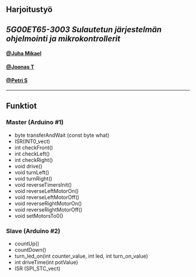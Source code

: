 ## **Harjoitustyö**

## _5G00ET65-3003 Sulautetun järjestelmän ohjelmointi ja mikrokontrollerit_

#### [@Juha Mikael](https://github.com/juhamikael)

#### [@Joonas T](https://github.com/JoonasTontti)

#### [@Petri S](https://github.com/e6psuomi)

---

## **Funktiot**

### **Master (Arduino #1)**

- byte transferAndWait (const byte what)
- ISR(INT0_vect)
- int checkFront()
- int checkLeft()
- int checkRight()
- void drive()
- void turnLeft()
- void turnRight()
- void reverseTimersInit()
- void reverseLeftMotorOn()
- void reverseLeftMotorOff()
- void reverseRightMotorOn()
- void reverseRightMotorOff()
- void setMotorsTo0()

### **Slave (Arduino #2)**

- countUp()
- countDown()
- turn_led_on(int counter_value, int led, int turn_on_value)
- int driveTime(int potValue)
- ISR (SPI_STC_vect)


